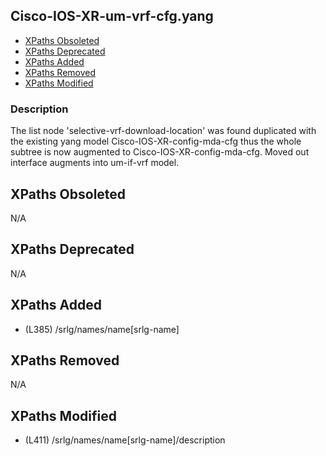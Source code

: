 ## Cisco-IOS-XR-um-vrf-cfg.yang

- [XPaths Obsoleted](#xpaths-obsoleted)
- [XPaths Deprecated](#xpaths-deprecated)
- [XPaths Added](#xpaths-added)
- [XPaths Removed](#xpaths-removed)
- [XPaths Modified](#xpaths-modified)

### Description

The list node 'selective-vrf-download-location' was found duplicated with the existing yang model Cisco-IOS-XR-config-mda-cfg thus the whole subtree is now augmented to Cisco-IOS-XR-config-mda-cfg. Moved out interface augments into um-if-vrf model.

## XPaths Obsoleted

N/A

## XPaths Deprecated

N/A

## XPaths Added

- (L385)	/srlg/names/name[srlg-name]

## XPaths Removed

N/A

## XPaths Modified

- (L411)	/srlg/names/name[srlg-name]/description


